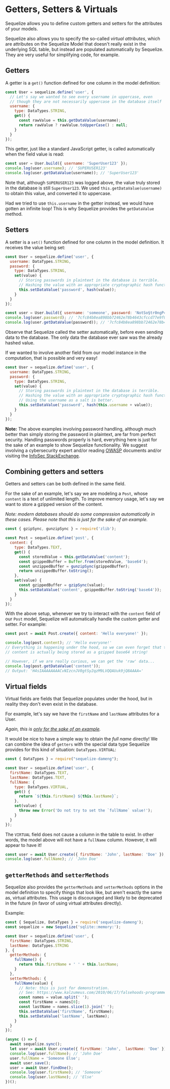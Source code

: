 # Getters, Setters & Virtuals

Sequelize allows you to define custom getters and setters for the attributes of your models.

Sequelize also allows you to specify the so-called *virtual attributes*, which are attributes on the Sequelize Model that doesn't really exist in the underlying SQL table, but instead are populated automatically by Sequelize. They are very useful for simplifying code, for example.

## Getters

A getter is a `get()` function defined for one column in the model definition:

```js
const User = sequelize.define('user', {
  // Let's say we wanted to see every username in uppercase, even
  // though they are not necessarily uppercase in the database itself
  username: {
    type: DataTypes.STRING,
    get() {
      const rawValue = this.getDataValue(username);
      return rawValue ? rawValue.toUpperCase() : null;
    }
  }
});
```

This getter, just like a standard JavaScript getter, is called automatically when the field value is read:

```js
const user = User.build({ username: 'SuperUser123' });
console.log(user.username); // 'SUPERUSER123'
console.log(user.getDataValue(username)); // 'SuperUser123'
```

Note that, although `SUPERUSER123` was logged above, the value truly stored in the database is still `SuperUser123`. We used `this.getDataValue(username)` to obtain this value, and converted it to uppercase.

Had we tried to use `this.username` in the getter instead, we would have gotten an infinite loop! This is why Sequelize provides the `getDataValue` method.

## Setters

A setter is a `set()` function defined for one column in the model definition. It receives the value being set:

```js
const User = sequelize.define('user', {
  username: DataTypes.STRING,
  password: {
    type: DataTypes.STRING,
    set(value) {
      // Storing passwords in plaintext in the database is terrible.
      // Hashing the value with an appropriate cryptographic hash function is better.
      this.setDataValue('password', hash(value));
    }
  }
});
```

```js
const user = User.build({ username: 'someone', password: 'NotSo§tr0ngP4$SW0RD!' });
console.log(user.password); // '7cfc84b8ea898bb72462e78b4643cfccd77e9f05678ec2ce78754147ba947acc'
console.log(user.getDataValue(password)); // '7cfc84b8ea898bb72462e78b4643cfccd77e9f05678ec2ce78754147ba947acc'
```

Observe that Sequelize called the setter automatically, before even sending data to the database. The only data the database ever saw was the already hashed value.

If we wanted to involve another field from our model instance in the computation, that is possible and very easy!

```js
const User = sequelize.define('user', {
  username: DataTypes.STRING,
  password: {
    type: DataTypes.STRING,
    set(value) {
      // Storing passwords in plaintext in the database is terrible.
      // Hashing the value with an appropriate cryptographic hash function is better.
      // Using the username as a salt is better.
      this.setDataValue('password', hash(this.username + value));
    }
  }
});
```

**Note:** The above examples involving password handling, although much better than simply storing the password in plaintext, are far from perfect security. Handling passwords properly is hard, everything here is just for the sake of an example to show Sequelize functionality. We suggest involving a cybersecurity expert and/or reading [OWASP](https://www.owasp.org/) documents and/or visiting the [InfoSec StackExchange](https://security.stackexchange.com/).

## Combining getters and setters

Getters and setters can be both defined in the same field.

For the sake of an example, let's say we are modeling a `Post`, whose `content` is a text of unlimited length. To improve memory usage, let's say we want to store a gzipped version of the content.

*Note: modern databases should do some compression automatically in these cases. Please note that this is just for the sake of an example.*

```js
const { gzipSync, gunzipSync } = require('zlib');

const Post = sequelize.define('post', {
  content: {
    type: DataTypes.TEXT,
    get() {
      const storedValue = this.getDataValue('content');
      const gzippedBuffer = Buffer.from(storedValue, 'base64');
      const unzippedBuffer = gunzipSync(gzippedBuffer);
      return unzippedBuffer.toString();
    },
    set(value) {
      const gzippedBuffer = gzipSync(value);
      this.setDataValue('content', gzippedBuffer.toString('base64'));
    }
  }
});
```

With the above setup, whenever we try to interact with the `content` field of our `Post` model, Sequelize will automatically handle the custom getter and setter. For example:

```js
const post = await Post.create({ content: 'Hello everyone!' });

console.log(post.content); // 'Hello everyone!'
// Everything is happening under the hood, so we can even forget that the
// content is actually being stored as a gzipped base64 string!

// However, if we are really curious, we can get the 'raw' data...
console.log(post.getDataValue('content'));
// Output: 'H4sIAAAAAAAACvNIzcnJV0gtSy2qzM9LVQQAUuk9jQ8AAAA='
```

## Virtual fields

Virtual fields are fields that Sequelize populates under the hood, but in reality they don't even exist in the database.

For example, let's say we have the `firstName` and `lastName` attributes for a User.

*Again, this is [only for the sake of an example](https://www.kalzumeus.com/2010/06/17/falsehoods-programmers-believe-about-names/).*

It would be nice to have a simple way to obtain the *full name* directly! We can combine the idea of `getters` with the special data type Sequelize provides for this kind of situation: `DataTypes.VIRTUAL`:

```js
const { DataTypes } = require("sequelize-dameng");

const User = sequelize.define('user', {
  firstName: DataTypes.TEXT,
  lastName: DataTypes.TEXT,
  fullName: {
    type: DataTypes.VIRTUAL,
    get() {
      return `${this.firstName} ${this.lastName}`;
    },
    set(value) {
      throw new Error('Do not try to set the `fullName` value!');
    }
  }
});
```

The `VIRTUAL` field does not cause a column in the table to exist. In other words, the model above will not have a `fullName` column. However, it will appear to have it!

```js
const user = await User.create({ firstName: 'John', lastName: 'Doe' });
console.log(user.fullName); // 'John Doe'
```

## `getterMethods` and `setterMethods`

Sequelize also provides the `getterMethods` and `setterMethods` options in the model definition to specify things that look like, but aren't exactly the same as, virtual attributes. This usage is discouraged and likely to be deprecated in the future (in favor of using virtual attributes directly).

Example:

```js
const { Sequelize, DataTypes } = require('sequelize-dameng');
const sequelize = new Sequelize('sqlite::memory:');

const User = sequelize.define('user', {
  firstName: DataTypes.STRING,
  lastName: DataTypes.STRING
}, {
  getterMethods: {
    fullName() {
      return this.firstName + ' ' + this.lastName;
    }
  },
  setterMethods: {
    fullName(value) {
      // Note: this is just for demonstration.
      // See: https://www.kalzumeus.com/2010/06/17/falsehoods-programmers-believe-about-names/
      const names = value.split(' ');
      const firstName = names[0];
      const lastName = names.slice(1).join(' ');
      this.setDataValue('firstName', firstName);
      this.setDataValue('lastName', lastName);
    }
  }
});

(async () => {
  await sequelize.sync();
  let user = await User.create({ firstName: 'John',  lastName: 'Doe' });
  console.log(user.fullName); // 'John Doe'
  user.fullName = 'Someone Else';
  await user.save();
  user = await User.findOne();
  console.log(user.firstName); // 'Someone'
  console.log(user.lastName); // 'Else'
})();
```
